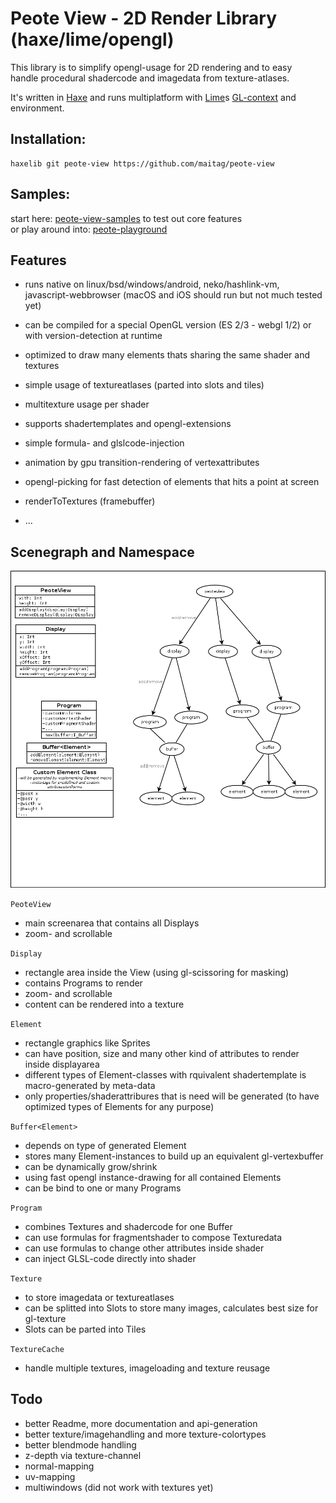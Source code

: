 # Peote View - 2D Render Library (haxe/lime/opengl)

This library is to simplify opengl-usage for 2D rendering and to easy  
handle procedural shadercode and imagedata from texture-atlases.
  
It's written in [Haxe](http://haxe.org) and runs multiplatform with [Lime](https://github.com/openfl/lime)s [GL-context](https://github.com/openfl/lime/tree/develop/src/lime/graphics/opengl) and environment.  

## Installation:
```
haxelib git peote-view https://github.com/maitag/peote-view
```
## Samples:

start here: [peote-view-samples](https://github.com/maitag/peote-view-samples) to test out core features  
or play around into: [peote-playground](https://github.com/maitag/peote-playground)

## Features

- runs native on linux/bsd/windows/android, neko/hashlink-vm, javascript-webbrowser
  (macOS and iOS should run but not much tested yet)  
- can be compiled for a special OpenGL version (ES 2/3 - webgl 1/2) or with version-detection at runtime
  
- optimized to draw many elements thats sharing the same shader and textures
- simple usage of textureatlases (parted into slots and tiles)
- multitexture usage per shader
- supports shadertemplates and opengl-extensions
- simple formula- and glslcode-injection
- animation by gpu transition-rendering of vertexattributes
- opengl-picking for fast detection of elements that hits a point at screen
- renderToTextures (framebuffer)
- ...


## Scenegraph and Namespace

![scenegraph](doc/PeoteView.png?raw=true)

`PeoteView`
- main screenarea that contains all Displays
- zoom- and scrollable


`Display`
- rectangle area inside the View (using gl-scissoring for masking)
- contains Programs to render
- zoom- and scrollable
- content can be rendered into a texture

	  
`Element`
- rectangle graphics like Sprites
- can have position, size and many other kind of attributes to render inside displayarea
- different types of Element-classes with rquivalent shadertemplate is macro-generated by meta-data
- only properties/shaderattribures that is need will be generated (to have optimized types of Elements for any purpose)


`Buffer<Element>`
- depends on type of generated Element
- stores many Element-instances to build up an equivalent gl-vertexbuffer
- can be dynamically grow/shrink
- using fast opengl instance-drawing for all contained Elements
- can be bind to one or many Programs 


`Program`
- combines Textures and shadercode for one Buffer
- can use formulas for fragmentshader to compose Texturedata 
- can use formulas to change other attributes inside shader
- can inject GLSL-code directly into shader


`Texture`
- to store imagedata or textureatlases
- can be splitted into Slots to store many images, calculates best size for gl-texture
- Slots can be parted into Tiles


`TextureCache`
- handle multiple textures, imageloading and texture reusage






## Todo
- better Readme, more documentation and api-generation
- better texture/imagehandling and more texture-colortypes
- better blendmode handling
- z-depth via texture-channel
- normal-mapping
- uv-mapping
- multiwindows (did not work with textures yet)